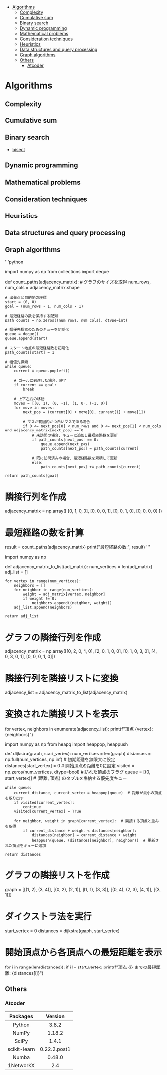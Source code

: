 - [Algorithms](#algorithms)
  - [Complexity](#complexity)
  - [Cumulative sum](#cumulative-sum)
  - [Binary search](#binary-search)
  - [Dynamic programming](#dynamic-programming)
  - [Mathematical problems](#mathematical-problems)
  - [Consideration techniques](#consideration-techniques)
  - [Heuristics](#heuristics)
  - [Data structures and query processing](#data-structures-and-query-processing)
  - [Graph algorithms](#graph-algorithms)
  - [Others](#others)
    - [Atcoder](#atcoder)

# Algorithms
## Complexity
## Cumulative sum
## Binary search

- [bisect](https://docs.python.org/ja/3/library/bisect.html)

## Dynamic programming
## Mathematical problems
## Consideration techniques
## Heuristics
## Data structures and query processing
## Graph algorithms


'''python

import numpy as np
from collections import deque

def count_paths(adjacency_matrix):
    # グラフのサイズを取得
    num_rows, num_cols = adjacency_matrix.shape

    # 出発点と目的地の座標
    start = (0, 0)
    goal = (num_rows - 1, num_cols - 1)

    # 最短経路の数を保持する配列
    path_counts = np.zeros((num_rows, num_cols), dtype=int)

    # 幅優先探索のためのキューを初期化
    queue = deque()
    queue.append(start)

    # スタート地点の最短経路数を初期化
    path_counts[start] = 1

    # 幅優先探索
    while queue:
        current = queue.popleft()

        # ゴールに到達した場合、終了
        if current == goal:
            break

        # 上下左右の移動
        moves = [(0, 1), (0, -1), (1, 0), (-1, 0)]
        for move in moves:
            next_pos = (current[0] + move[0], current[1] + move[1])

            # マスが範囲内かつ白いマスである場合
            if 0 <= next_pos[0] < num_rows and 0 <= next_pos[1] < num_cols and adjacency_matrix[next_pos] == 0:
                # 未訪問の場合、キューに追加し最短経路数を更新
                if path_counts[next_pos] == 0:
                    queue.append(next_pos)
                    path_counts[next_pos] = path_counts[current]

                # 既に訪問済みの場合、最短経路数を累積して更新
                else:
                    path_counts[next_pos] += path_counts[current]

    return path_counts[goal]

# 隣接行列を作成
adjacency_matrix = np.array([
    [0, 1, 0, 0],
    [0, 0, 0, 1],
    [0, 0, 1, 0],
    [0, 0, 0, 0]
])

# 最短経路の数を計算
result = count_paths(adjacency_matrix)
print("最短経路の数:", result)
'''

import numpy as np

def adjacency_matrix_to_list(adj_matrix):
    num_vertices = len(adj_matrix)
    adj_list = []

    for vertex in range(num_vertices):
        neighbors = []
        for neighbor in range(num_vertices):
            weight = adj_matrix[vertex, neighbor]
            if weight != 0:
                neighbors.append((neighbor, weight))
        adj_list.append(neighbors)

    return adj_list

# グラフの隣接行列を作成
adjacency_matrix = np.array([[0, 2, 0, 4, 0],
                             [2, 0, 1, 0, 0],
                             [0, 1, 0, 3, 0],
                             [4, 0, 3, 0, 1],
                             [0, 0, 0, 1, 0]])

# 隣接行列を隣接リストに変換
adjacency_list = adjacency_matrix_to_list(adjacency_matrix)

# 変換された隣接リストを表示
for vertex, neighbors in enumerate(adjacency_list):
    print(f"頂点 {vertex}: {neighbors}")


import numpy as np
from heapq import heappop, heappush

def dijkstra(graph, start_vertex):
    num_vertices = len(graph)
    distances = np.full(num_vertices, np.inf)  # 初期距離を無限大に設定
    distances[start_vertex] = 0  # 開始頂点の距離を0に設定
    visited = np.zeros(num_vertices, dtype=bool)  # 訪れた頂点のフラグ
    queue = [(0, start_vertex)]  # (距離, 頂点) のタプルを格納する優先度キュー

    while queue:
        current_distance, current_vertex = heappop(queue)  # 距離が最小の頂点を取り出す
        if visited[current_vertex]:
            continue
        visited[current_vertex] = True

        for neighbor, weight in graph[current_vertex]:  # 隣接する頂点と重みを取得
            if current_distance + weight < distances[neighbor]:
                distances[neighbor] = current_distance + weight
                heappush(queue, (distances[neighbor], neighbor))  # 更新された頂点をキューに追加

    return distances

# グラフの隣接リストを作成
graph = [[(1, 2), (3, 4)],
         [(0, 2), (2, 1)],
         [(1, 1), (3, 3)],
         [(0, 4), (2, 3), (4, 1)],
         [(3, 1)]]

# ダイクストラ法を実行
start_vertex = 0
distances = dijkstra(graph, start_vertex)

# 開始頂点から各頂点への最短距離を表示
for i in range(len(distances)):
    if i != start_vertex:
        print(f"頂点 {i} までの最短距離: {distances[i]}")


## Others

### Atcoder

| Packages | Version |
|:--------:|:-------:|
|  Python   |  3.8.2  |
|  NumPy    |      1.18.2 |
|  SciPy    |      1.4.1 |
|  scikit-learn |  0.22.2.post1 |
|  Numba    |      0.48.0 |
|  1NetworkX    |   2.4 |
